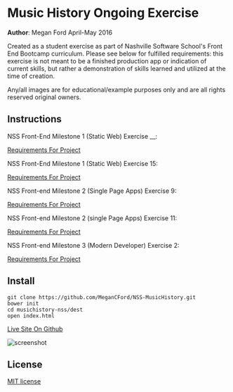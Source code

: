 # Music History Ongoing Exercise

**Author**: Megan Ford April-May 2016 


Created as a student exercise as part of Nashville Software School's Front End Bootcamp curriculum. Please see below for fulfilled requirements: this exercise is not meant to be a finished production app or indication of current skills, but rather a demonstration of skills learned and utilized at the time of creation.


Any/all images are for educational/example purposes only and are all rights reserved original owners. 


## Instructions

NSS Front-End Milestone 1 (Static Web) Exercise __: 

[Requirements For Project](https://github.com/nashville-software-school/front-end-milestones/blob/master/2-the-static-web/exercises/SW_MUSIC_HISTORY_01.md)

NSS Front-End Milestone 1 (Static Web) Exercise 15: 

[Requirements For Project](https://github.com/nashville-software-school/front-end-milestones/blob/master/2-the-static-web/exercises/SW_MUSIC_HISTORY_02.md)

NSS Front-end Milestone 2 (Single Page Apps) Exercise 9: 

[Requirements For Project](https://github.com/nashville-software-school/front-end-milestones/blob/master/3-single-page-applications/exercises/SP_JS_MUSIC_HISTORY_3.md)


NSS Front-end Milestone 2 (single Page Apps) Exercise 11:

[Requirements For Project](https://github.com/nashville-software-school/front-end-milestones/blob/master/3-single-page-applications/exercises/SP_JS_MUSIC_HISTORY_4.md)

NSS Front-end Milestone 3 (Modern Developer) Exercise 2:

[Requirements For Project](https://github.com/nashville-software-school/front-end-milestones/blob/master/4-modern-javascript-developer/exercises/MJ_JQUERY_MUSIC_HISTORY_5.md)

## Install


``` 
git clone https://github.com/MeganCFord/NSS-MusicHistory.git
bower init
cd musichistory-nss/dest
open index.html
```

[Live Site On Github]()


![screenshot]()


## License 


[MIT license](LICENSE.md)

